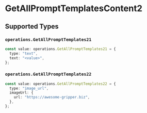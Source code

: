 # GetAllPromptTemplatesContent2


## Supported Types

### `operations.GetAllPromptTemplates21`

```typescript
const value: operations.GetAllPromptTemplates21 = {
  type: "text",
  text: "<value>",
};
```

### `operations.GetAllPromptTemplates22`

```typescript
const value: operations.GetAllPromptTemplates22 = {
  type: "image_url",
  imageUrl: {
    url: "https://awesome-gripper.biz",
  },
};
```

